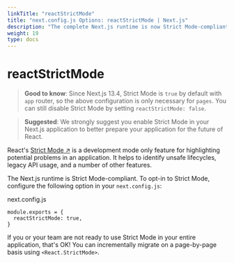 ```yaml
---
linkTitle: "reactStrictMode"
title: "next.config.js Options: reactStrictMode | Next.js"
description: "The complete Next.js runtime is now Strict Mode-compliant, learn how to opt-in"
weight: 19
type: docs
---
```


# reactStrictMode

> **Good to know**: Since Next.js 13.4, Strict Mode is `true` by default with `app` router, so the above configuration is only necessary for `pages`. You can still disable Strict Mode by setting `reactStrictMode: false`.
> 

> **Suggested**: We strongly suggest you enable Strict Mode in your Next.js application to better prepare your application for the future of React.
> 

React's [Strict Mode ↗](https://react.dev/reference/react/StrictMode) is a development mode only feature for highlighting potential problems in an application. It helps to identify unsafe lifecycles, legacy API usage, and a number of other features.

The Next.js runtime is Strict Mode-compliant. To opt-in to Strict Mode, configure the following option in your `next.config.js`:


next.config.js
```
module.exports = {
  reactStrictMode: true,
}
```

If you or your team are not ready to use Strict Mode in your entire application, that's OK! You can incrementally migrate on a page-by-page basis using `<React.StrictMode>`.
